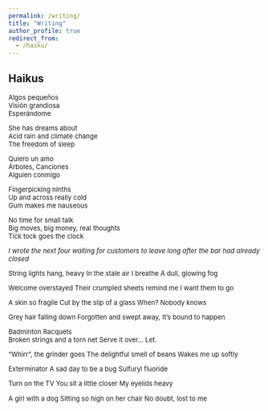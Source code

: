 ```yaml
---
permalink: /writing/
title: "Writing"
author_profile: true
redirect_from: 
  - /haiku/
---
```



Haikus
------
<font size="2">  
Algos pequeños <br>
Visión grandiosa <br>
Esperándome

She has dreams about <br>
Acid rain and climate change <br>
The freedom of sleep

Quiero un amo <br>
Árboles, Canciones <br>
Alguien conmigo

Fingerpicking ninths <br>
Up and across really cold <br>
Gum makes me nauseous

No time for small talk <br>
Big moves, big money, real thoughts <br>
Tick tock goes the clock

_I wrote the next four waiting for customers to leave long after the bar had already closed_

String lights hang, heavy
In the stale air I breathe
A dull, glowing fog

Welcome overstayed
Their crumpled sheets remind me
I want them to go

A skin so fragile
Cut by the slip of a glass
When? Nobody knows

Grey hair falling down
Forgotten and swept away,
It’s bound to happen

Badminton Racquets	
Broken strings and a torn net
Serve it over… Let.

“Whirr”, the grinder goes
The delightful smell of beans
Wakes me up softly

Exterminator
A sad day to be a bug
Sulfuryl fluoride

Turn on the TV
You sit a little closer
My eyelids heavy

A girl with a dog
Sitting so high on her chair
No doubt, lost to me
</font>
